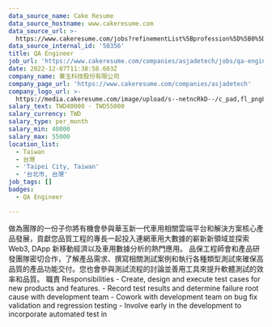 ```yaml
---
data_source_name: Cake Resume
data_source_hostname: www.cakeresume.com
data_source_url: >-
  https://www.cakeresume.com/jobs?refinementList%5Bprofession%5D%5B0%5D=engineering_qa-engineer&refinementList%5Bsalary_type%5D=per_month&refinementList%5Bsalary_currency%5D=TWD&range%5Bsalary_range%5D%5Bmax%5D=600000
data_source_internal_id: '50356'
title: QA Engineer
job_url: 'https://www.cakeresume.com/companies/asjadetech/jobs/qa-engineer-f8f6e2'
date: 2022-12-07T11:38:58.603Z
company_name: 華玉科技股份有限公司
company_page_url: 'https://www.cakeresume.com/companies/asjadetech'
company_logo_url: >-
  https://media.cakeresume.com/image/upload/s--netncRkD--/c_pad,fl_png8,h_200,w_200/v1639662151/fr3pbfmwsog7lzoj1kgp.png
salary_text: TWD40000 - TWD55000
salary_currency: TWD
salary_type: per_month
salary_min: 40000
salary_max: 55000
location_list:
  - Taiwan
  - 台灣
  - 'Taipei City, Taiwan'
  - '台北市, 台灣'
job_tags: []
badges:
  - QA Engineer

---
```


做為團隊的一份子你將有機會參與華玉新一代車用相關雲端平台和解決方案核心產品發展，貢獻您品質工程的專長一起投入連網車用大數據的嶄新新領域並探索Web3, DApp 新移動經濟以及車用數據分析的熱門應用。 品保工程師會和產品研發團隊密切合作，了解產品需求、撰寫相關測試案例和執行各種類型測試來確保高品質的產品功能交付。您也會參與測試流程的討論並善用工具來提升軟體測試的效率和品質。 職責 Responsibilities - Create, design and execute test cases for new products and features. - Record test results and determine failure root cause with development team - Cowork with development team on bug fix validation and regression testing - Involve early in the development to incorporate automated test in
